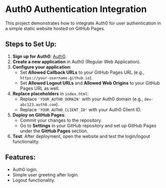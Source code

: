 # Auth0 Authentication Integration

This project demonstrates how to integrate Auth0 for user authentication in a simple static website hosted on GitHub Pages.

## Steps to Set Up:

1. **Sign up for Auth0**: [Auth0](https://auth0.com/).
2. **Create a new application** in Auth0 (Regular Web Application).
3. **Configure your application**:
   - Set **Allowed Callback URLs** to your GitHub Pages URL (e.g., `https://your-username.github.io`).
   - Set **Allowed Logout URLs** and **Allowed Web Origins** to your GitHub Pages URL as well.
4. **Replace placeholders** in `index.html`:
   - Replace `'YOUR_AUTH0_DOMAIN'` with your Auth0 domain (e.g., `dev-abc123.auth0.com`).
   - Replace `'YOUR_AUTH0_CLIENT_ID'` with your Auth0 Client ID.
5. **Deploy on GitHub Pages**:
   - Commit your changes to the repository.
   - Go to **Settings** in your GitHub repository and set up GitHub Pages under the **GitHub Pages** section.
6. **Test**: After deployment, open the website and test the login/logout functionality.

## Features:

- Auth0 login.
- Simple user greeting after login.
- Logout functionality.

